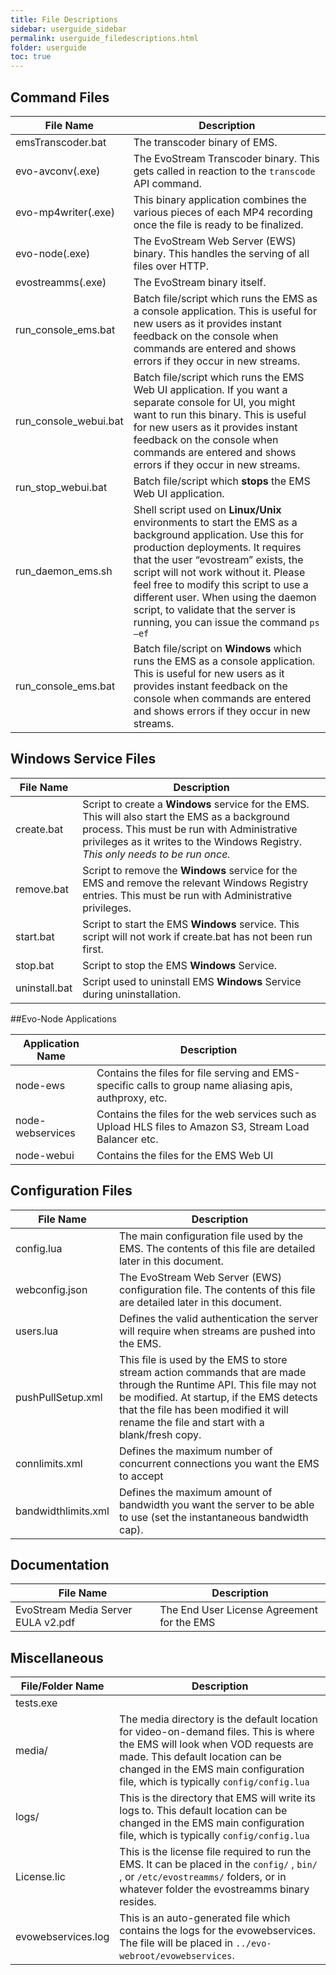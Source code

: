 ```yaml
---
title: File Descriptions
sidebar: userguide_sidebar
permalink: userguide_filedescriptions.html
folder: userguide
toc: true
---
```


## Command Files

| File Name             | Description                              |
| --------------------- | ---------------------------------------- |
| emsTranscoder.bat     | The transcoder binary of EMS.            |
| evo-avconv(.exe)      | The EvoStream Transcoder binary. This gets called in reaction to the `transcode` API command. |
| evo-mp4writer(.exe)   | This binary application combines the various pieces of each MP4 recording once the file is ready to be finalized. |
| evo-node(.exe)        | The EvoStream Web Server (EWS) binary. This handles the serving of all files over HTTP. |
| evostreamms(.exe)     | The EvoStream binary itself.             |
| run_console_ems.bat   | Batch file/script which runs the EMS as a console application. This is useful for new users as it provides instant feedback on the console when commands are entered and shows errors if they occur in new streams. |
| run_console_webui.bat | Batch file/script which runs the EMS Web UI application. If you want a separate console for UI, you might want to run this binary. This is useful for new users as it provides instant feedback on the console when commands are entered and shows errors if they occur in new streams. |
| run_stop_webui.bat    | Batch file/script which **stops** the EMS Web UI application. |
| run_daemon_ems.sh     | Shell script used on **Linux/Unix** environments to start the EMS as a background application. Use this for production deployments. It requires that the user “evostream” exists, the script will not work without it. Please feel free to modify this script to use a different user. When using the daemon script, to validate that the server is running, you can issue the command `ps –ef` |
| run_console_ems.bat   | Batch file/script on **Windows** which runs the EMS as a console application. This is useful for new users as it provides instant feedback on the console when commands are entered and shows errors if they occur in new streams. |



## Windows Service Files

| File Name     | Description                              |
| ------------- | ---------------------------------------- |
| create.bat    | Script to create a **Windows** service for the EMS. This will also start the EMS as a background process. This must be run with Administrative privileges as it writes to the Windows Registry. *This only needs to be run once.* |
| remove.bat    | Script to remove the **Windows** service for the EMS and remove the relevant Windows Registry entries. This must be run with Administrative privileges. |
| start.bat     | Script to start the EMS **Windows** service. This script will not work if create.bat has not been run first. |
| stop.bat      | Script to stop the EMS **Windows** Service. |
| uninstall.bat | Script used to uninstall EMS **Windows** Service during uninstallation. |



##Evo-Node Applications

| Application Name | Description                              |
| ---------------- | ---------------------------------------- |
| node-ews         | Contains the files for file serving and EMS-specific calls to group name aliasing apis, authproxy, etc. |
| node-webservices | Contains the files for the web services such as Upload HLS files to Amazon S3, Stream Load Balancer etc. |
| node-webui       | Contains the files for the EMS Web UI    |



## Configuration Files

| File Name           | Description                              |
| ------------------- | ---------------------------------------- |
| config.lua          | The main configuration file used by the EMS. The contents of this file are detailed later in this document. |
| webconfig.json      | The EvoStream Web Server (EWS) configuration file. The contents of this file are detailed later in this document. |
| users.lua           | Defines the valid authentication the server will require when streams are pushed into the EMS. |
| pushPullSetup.xml   | This file is used by the EMS to store stream action commands that are made through the Runtime API. This file may not be modified. At startup, if the EMS detects that the file has been modified it will rename the file and start with a blank/fresh copy. |
| connlimits.xml      | Defines the maximum number of concurrent connections you want the EMS to accept |
| bandwidthlimits.xml | Defines the maximum amount of bandwidth you want the server to be able to use (set the instantaneous bandwidth cap). |



## Documentation

| File Name                          | Description                              |
| ---------------------------------- | ---------------------------------------- |
| EvoStream Media Server EULA v2.pdf | The End User License Agreement for the EMS |



## Miscellaneous

| File/Folder Name   | Description                              |
| ------------------ | ---------------------------------------- |
| tests.exe          |                                          |
| media/             | The media directory is the default location for video-on-demand files. This is where the EMS will look when VOD requests are made. This default location can be changed in the EMS main configuration file, which is typically `config/config.lua` |
| logs/              | This is the directory that EMS will write its logs to. This default location can be changed in the EMS main configuration file, which is typically `config/config.lua` |
| License.lic        | This is the license file required to run the EMS. It can be placed in the `config/` , `bin/` , or `/etc/evostreamms/` folders, or in whatever folder the evostreamms binary resides. |
| evowebservices.log | This is an auto-generated file which contains the logs for the evowebservices. The file will be placed in `../evo-webroot/evowebservices`. |


